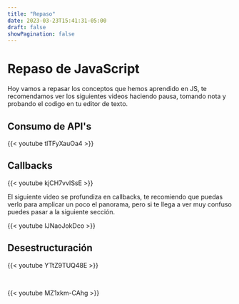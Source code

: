 ```yaml
---
title: "Repaso"
date: 2023-03-23T15:41:31-05:00
draft: false
showPagination: false
---
```


# Repaso de JavaScript

Hoy vamos a repasar los conceptos que hemos aprendido en JS, te recomendamos ver los siguientes videos haciendo pausa, tomando nota y probando el codigo en tu editor de texto.

## Consumo de API's

{{< youtube tlTFyXauOa4 >}}

## Callbacks

{{< youtube kjCH7vvISsE >}}

El siguiente video se profundiza en callbacks, te recomiendo que puedas verlo para amplicar un poco el panorama, pero si te llega a ver muy confuso puedes pasar a la siguiente sección.

{{< youtube IJNaoJokDco >}}

## Desestructuración

{{< youtube YTtZ9TUQ48E >}}

<br>

{{< youtube MZ1xkm-CAhg >}}